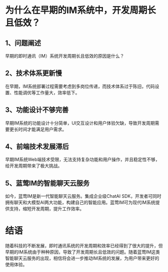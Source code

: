 # 为什么在早期的IM系统中，开发周期长且低效？

## 1、问题阐述
早期的即时通讯（IM）系统开发周期长且低效的原因是什么？

## 2、技术体系更新慢
在早期，IM系统部署过程需要考虑到多岗位传递，而技术体系过于陈旧，代码设置、性能调优等工作量大，效率低下。

## 3、功能设计不够完善
早期IM系统的功能设计十分简单，UI交互设计和用户体验欠缺，导致开发周期需要更长时间才能满足用户需求。

## 4、前端技术发展滞后
早期IM系统Web端技术受限，无法支持复杂功能和用户操作，并且稳定性不够，给开发周期带来了极大挑战。

## 5、蓝莺IM的智能聊天云服务
如今，蓝莺IM是新一代智能聊天云服务。集成企业级ChatAI SDK，开发者可同时拥有聊天和大模型AI两大功能，构建自己的智能应用。蓝莺IM可为现代IM系统提供支持，缩短开发周期，提升工作效率。

# 结语
随着科技的不断发展，即时通讯系统的开发周期和效率已经得到了很大的提升，但早期的IM系统由于种种原因，导致了开发周期长且低效的问题。随着蓝莺IM这类智能聊天云服务的出现，相信将会进一步推动IM系统的发展，为用户带来更好的使用体验。